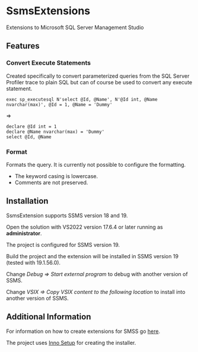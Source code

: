 # SsmsExtensions

Extensions to Microsoft SQL Server Management Studio

## Features

### Convert Execute Statements

Created specifically to convert parameterized queries from the SQL Server Profiler trace to plain SQL but can of course be used to convert any execute statement.

```
exec sp_executesql N'select @Id, @Name', N'@Id int, @Name nvarchar(max)', @Id = 1, @Name = 'Dummy'
```

=>

```
declare @Id int = 1
declare @Name nvarchar(max) = 'Dummy'
select @Id, @Name
```

### Format

Formats the query. It is currently not possible to configure the formatting.

- The keyword casing is lowercase.
- Comments are not preserved.

## Installation

SsmsExtension supports SSMS version 18 and 19.

Open the solution with VS2022 version 17.6.4 or later running as __administrator__.

The project is configured for SSMS version 19.

Build the project and the extension will be installed in SSMS version 19 (tested with 19.1.56.0).

Change _Debug => Start external program_ to debug with another version of SSMS.

Change _VSIX => Copy VSIX content to the following location_ to install into another version of SSMS.

## Additional Information

For information on how to create extensions for SMSS go [here](https://www.codeproject.com/Articles/1377559/How-to-Create-SQL-Server-Management-Studio-18-SSMS).

The project uses [Inno Setup](https://jrsoftware.org/isinfo.php) for creating the installer.